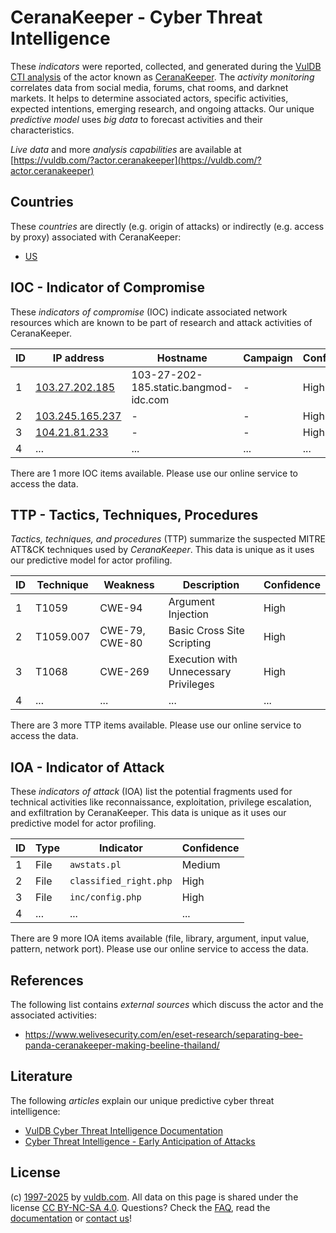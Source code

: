 # CeranaKeeper - Cyber Threat Intelligence

These _indicators_ were reported, collected, and generated during the [VulDB CTI analysis](https://vuldb.com/?kb.cti) of the actor known as [CeranaKeeper](https://vuldb.com/?actor.ceranakeeper). The _activity monitoring_ correlates data from social media, forums, chat rooms, and darknet markets. It helps to determine associated actors, specific activities, expected intentions, emerging research, and ongoing attacks. Our unique _predictive model_ uses _big data_ to forecast activities and their characteristics.

_Live data_ and more _analysis capabilities_ are available at [https://vuldb.com/?actor.ceranakeeper](https://vuldb.com/?actor.ceranakeeper)

## Countries

These _countries_ are directly (e.g. origin of attacks) or indirectly (e.g. access by proxy) associated with CeranaKeeper:

* [US](https://vuldb.com/?country.us)

## IOC - Indicator of Compromise

These _indicators of compromise_ (IOC) indicate associated network resources which are known to be part of research and attack activities of CeranaKeeper.

ID | IP address | Hostname | Campaign | Confidence
-- | ---------- | -------- | -------- | ----------
1 | [103.27.202.185](https://vuldb.com/?ip.103.27.202.185) | 103-27-202-185.static.bangmod-idc.com | - | High
2 | [103.245.165.237](https://vuldb.com/?ip.103.245.165.237) | - | - | High
3 | [104.21.81.233](https://vuldb.com/?ip.104.21.81.233) | - | - | High
4 | ... | ... | ... | ...

There are 1 more IOC items available. Please use our online service to access the data.

## TTP - Tactics, Techniques, Procedures

_Tactics, techniques, and procedures_ (TTP) summarize the suspected MITRE ATT&CK techniques used by _CeranaKeeper_. This data is unique as it uses our predictive model for actor profiling.

ID | Technique | Weakness | Description | Confidence
-- | --------- | -------- | ----------- | ----------
1 | T1059 | CWE-94 | Argument Injection | High
2 | T1059.007 | CWE-79, CWE-80 | Basic Cross Site Scripting | High
3 | T1068 | CWE-269 | Execution with Unnecessary Privileges | High
4 | ... | ... | ... | ...

There are 3 more TTP items available. Please use our online service to access the data.

## IOA - Indicator of Attack

These _indicators of attack_ (IOA) list the potential fragments used for technical activities like reconnaissance, exploitation, privilege escalation, and exfiltration by CeranaKeeper. This data is unique as it uses our predictive model for actor profiling.

ID | Type | Indicator | Confidence
-- | ---- | --------- | ----------
1 | File | `awstats.pl` | Medium
2 | File | `classified_right.php` | High
3 | File | `inc/config.php` | High
4 | ... | ... | ...

There are 9 more IOA items available (file, library, argument, input value, pattern, network port). Please use our online service to access the data.

## References

The following list contains _external sources_ which discuss the actor and the associated activities:

* https://www.welivesecurity.com/en/eset-research/separating-bee-panda-ceranakeeper-making-beeline-thailand/

## Literature

The following _articles_ explain our unique predictive cyber threat intelligence:

* [VulDB Cyber Threat Intelligence Documentation](https://vuldb.com/?kb.cti)
* [Cyber Threat Intelligence - Early Anticipation of Attacks](https://www.scip.ch/en/?labs.20201022)

## License

(c) [1997-2025](https://vuldb.com/?kb.changelog) by [vuldb.com](https://vuldb.com/?kb.about). All data on this page is shared under the license [CC BY-NC-SA 4.0](https://creativecommons.org/licenses/by-nc-sa/4.0/). Questions? Check the [FAQ](https://vuldb.com/?kb.faq), read the [documentation](https://vuldb.com/?kb) or [contact us](https://vuldb.com/?contact)!
